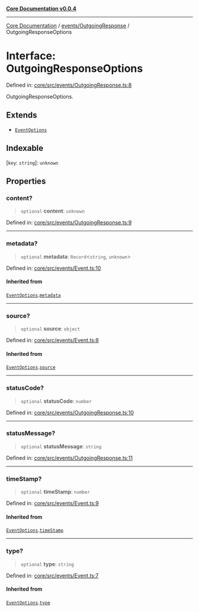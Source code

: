 [**Core Documentation v0.0.4**](../../../README.md)

***

[Core Documentation](../../../modules.md) / [events/OutgoingResponse](../README.md) / OutgoingResponseOptions

# Interface: OutgoingResponseOptions

Defined in: [core/src/events/OutgoingResponse.ts:8](https://github.com/stonemjs/core/blob/d2167ff53d508d3a75c05f0cf962180518d3e061/src/events/OutgoingResponse.ts#L8)

OutgoingResponseOptions.

## Extends

- [`EventOptions`](../../Event/interfaces/EventOptions.md)

## Indexable

\[`key`: `string`\]: `unknown`

## Properties

### content?

> `optional` **content**: `unknown`

Defined in: [core/src/events/OutgoingResponse.ts:9](https://github.com/stonemjs/core/blob/d2167ff53d508d3a75c05f0cf962180518d3e061/src/events/OutgoingResponse.ts#L9)

***

### metadata?

> `optional` **metadata**: `Record`\<`string`, `unknown`\>

Defined in: [core/src/events/Event.ts:10](https://github.com/stonemjs/core/blob/d2167ff53d508d3a75c05f0cf962180518d3e061/src/events/Event.ts#L10)

#### Inherited from

[`EventOptions`](../../Event/interfaces/EventOptions.md).[`metadata`](../../Event/interfaces/EventOptions.md#metadata)

***

### source?

> `optional` **source**: `object`

Defined in: [core/src/events/Event.ts:8](https://github.com/stonemjs/core/blob/d2167ff53d508d3a75c05f0cf962180518d3e061/src/events/Event.ts#L8)

#### Inherited from

[`EventOptions`](../../Event/interfaces/EventOptions.md).[`source`](../../Event/interfaces/EventOptions.md#source)

***

### statusCode?

> `optional` **statusCode**: `number`

Defined in: [core/src/events/OutgoingResponse.ts:10](https://github.com/stonemjs/core/blob/d2167ff53d508d3a75c05f0cf962180518d3e061/src/events/OutgoingResponse.ts#L10)

***

### statusMessage?

> `optional` **statusMessage**: `string`

Defined in: [core/src/events/OutgoingResponse.ts:11](https://github.com/stonemjs/core/blob/d2167ff53d508d3a75c05f0cf962180518d3e061/src/events/OutgoingResponse.ts#L11)

***

### timeStamp?

> `optional` **timeStamp**: `number`

Defined in: [core/src/events/Event.ts:9](https://github.com/stonemjs/core/blob/d2167ff53d508d3a75c05f0cf962180518d3e061/src/events/Event.ts#L9)

#### Inherited from

[`EventOptions`](../../Event/interfaces/EventOptions.md).[`timeStamp`](../../Event/interfaces/EventOptions.md#timestamp)

***

### type?

> `optional` **type**: `string`

Defined in: [core/src/events/Event.ts:7](https://github.com/stonemjs/core/blob/d2167ff53d508d3a75c05f0cf962180518d3e061/src/events/Event.ts#L7)

#### Inherited from

[`EventOptions`](../../Event/interfaces/EventOptions.md).[`type`](../../Event/interfaces/EventOptions.md#type)
